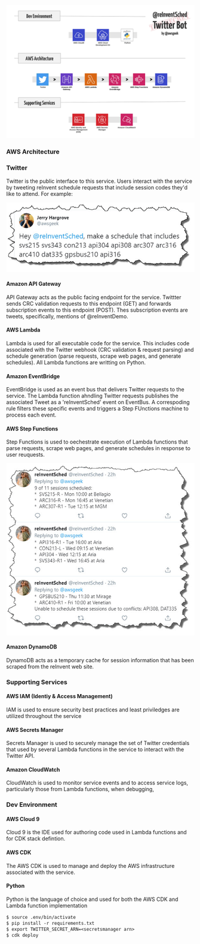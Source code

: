 
![Architecture](reInventSched.jpeg)

### AWS Architecture ###
### Twitter ####
Twitter is the public interface to this service. Users interact with the service by tweeting reInvent schedule requests that include session codes they'd like to attend. For example:

![Request](reInventSchedRequest.jpg)

#### Amazon API Gateway ####
API Gateway acts as the public facing endpoint for the service. Twittter sends CRC validation requests to this endpoint (GET) and forwards subscription events to this endpoint (POST). Thes subscription events are tweets, specifically, mentions of @reInventDemo. 

#### AWS Lambda #### 
Lambda is used for all executable code for the service. This includes code associated with the Twitter webhook (CRC validation & request parsing) and schedule generation (parse requests, scrape web pages, and generate schedules). All Lambda functions are writting on Python.

#### Amazon EventBridge #### 
EventBridge is used as an event bus that delivers Twitter requests to the service. The Lambda function ahndling Twitter requests publishes the associated Tweet as a 'reInventSched' event on EventBus. A correspoding rule filters these specific events and triggers a Step FUnctions machine to process each event. 

####  AWS Step Functions #### 
Step Functions is used to oechestrate execution of Lambda functions that parse requests, scrape web pages, and generate schedules in response to user reuquests. 

![Request](reInventSchedResponse.jpg)

#### Amazon DynamoDB #### 
DynamoDB acts as a temporary cache for session information that has been scraped from the reInvent web site. 

### Supporting Services ###
#### AWS IAM (Identiy & Access Management) #### 
IAM is used to ensure security best practices and least priviledges are utilized throughout the service

#### AWS Secrets Manager #### 
Secrets Manager is used to securely manage the set of Twitter credentials that used by several Lambda functions in the service to interact with the Twitter API. 

#### Amazon CloudWatch #### 
CloudWatch is used to monitor service events and to access service logs, particularly those from Lambda functions, when debugging, 

### Dev Environment ###
#### AWS Cloud 9 #### 
Cloud 9 is the IDE used for authoring code used in Lambda functions and for CDK stack defintion. 

#### AWS CDK #### 
The AWS CDK is used to manage and deploy the AWS infrastructure associated with the service. 

#### Python #### 
Python is the language of choice and used for both the AWS CDK and Lambda function implementation


```
$ source .env/bin/activate
$ pip install -r requirements.txt
$ export TWITTER_SECRET_ARN=<secretsmanager arn>
$ cdk deploy
```
